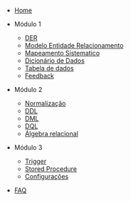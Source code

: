 - [Home](/)
- Módulo 1
  - [DER](./modulo_01/DER.md)
  - [Modelo Entidade Relacionamento](./modulo_01/MREL.md)
  - [Mapeamento Sistematico](./modulo_03/modelo/modelo00.md)
  - [Dicionário de Dados](./modulo_01/DICIO.md)  
  - [Tabela de dados]()
  - [Feedback](./modulo_03/feedback01.md)
- Módulo 2
  - [Normalização](./modulo_02/normalizacao.md)   
  - [DDL]()
  - [DML]()
  - [DQL]()
  - [Álgebra relacional]()
- Módulo 3
  - [Trigger]()
  - [Stored Procedure]()
  - [Configurações](../game/README.md)
 
- [FAQ](./modulo_03/faq.md)   
